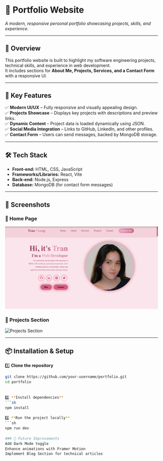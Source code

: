 # 📌 Portfolio Website  
_A modern, responsive personal portfolio showcasing projects, skills, and experience._

---

## 🚀 Overview  
This portfolio website is built to highlight my software engineering projects, technical skills, and experience in web development.  
It includes sections for **About Me, Projects, Services, and a Contact Form** with a responsive UI.

---

## 🔹 Key Features  
✅ **Modern UI/UX** – Fully responsive and visually appealing design.  
✅ **Projects Showcase** – Displays key projects with descriptions and preview links.  
✅ **Dynamic Content** – Project data is loaded dynamically using JSON.  
✅ **Social Media Integration** – Links to GitHub, LinkedIn, and other profiles.  
✅ **Contact Form** – Users can send messages, backed by MongoDB storage.  

---

## 🛠️ Tech Stack  
- **Front-end:** HTML, CSS, JavaScript  
- **Frameworks/Libraries:** React, Vite  
- **Back-end:** Node.js, Express  
- **Database:** MongoDB (for contact form messages)  

---

## 📸 Screenshots  

### 🔹 Home Page  
![Home Page](screenshots/port.png)

### 🔹 Projects Section  
![Projects Section](screenshots/projects.png)

---

## 📦 Installation & Setup  
1️⃣ **Clone the repository**  
```sh
git clone https://github.com/your-username/portfolio.git  
cd portfolio


2️⃣ **Install dependencies**
```sh
npm install

3️⃣ **Run the project locally**
```sh
npm run dev

### 🚀 Future Improvements
Add Dark Mode toggle
Enhance animations with Framer Motion
Implement Blog Section for technical articles
